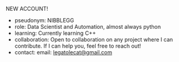 NEW ACCOUNT!
- pseudonym: NIBBLEGG
- role: Data Scientist and Automation, almost always python
- learning: Currently learning C++
- collaboration: Open to collaboration on any project where I can contribute. If I can help you, feel free to reach out!
- contact: 
    email: legatolecat@gmail.com
